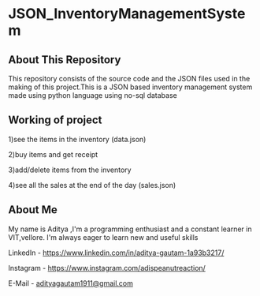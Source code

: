 # JSON_InventoryManagementSystem

## About This Repository
This repository consists of the source code and the JSON files used in the making of this project.This is a JSON based inventory management system made using python language using no-sql database

## Working of project
1)see the items in the inventory (data.json)

2)buy items and get receipt

3)add/delete items from the inventory

4)see all the sales at the end of the day (sales.json)

## About Me
My name is Aditya ,I'm a programming enthusiast and a constant learner in VIT,vellore. I'm always eager to learn new and useful skills  

LinkedIn - https://www.linkedin.com/in/aditya-gautam-1a93b3217/

Instagram - https://www.instagram.com/adispeanutreaction/

E-Mail - adityagautam1911@gmail.com
